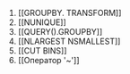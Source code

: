 
1) [[GROUPBY. TRANSFORM]]
2) [[NUNIQUE]]
3) [[QUERY().GROUPBY]]
4) [[NLARGEST NSMALLEST]]
5) [[CUT BINS]]
6) [[Оператор  '~']]

<span style="color:rgb(253, 165, 15)">